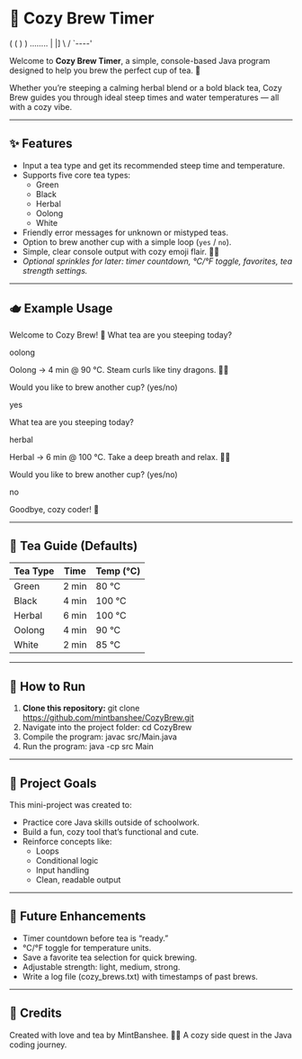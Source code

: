 # 🌿 Cozy Brew Timer

   ( (
    ) )
  ........
  |      |]
  \      /
   `----'


Welcome to **Cozy Brew Timer**, a simple, console-based Java program designed to help you brew the perfect cup of tea. 🍵  

Whether you’re steeping a calming herbal blend or a bold black tea, Cozy Brew guides you through ideal steep times and water temperatures — all with a cozy vibe.

---

## ✨ Features
- Input a tea type and get its recommended steep time and temperature.
- Supports five core tea types:
  - Green
  - Black
  - Herbal
  - Oolong
  - White
- Friendly error messages for unknown or mistyped teas.
- Option to brew another cup with a simple loop (`yes` / `no`).
- Simple, clear console output with cozy emoji flair. 🌙🍵
- *Optional sprinkles for later: timer countdown, °C/°F toggle, favorites, tea strength settings.*

---

## 🫖 Example Usage
Welcome to Cozy Brew! 🌙 What tea are you steeping today?

oolong

Oolong → 4 min @ 90 °C. Steam curls like tiny dragons. 🐉🍵

Would you like to brew another cup? (yes/no)

yes

What tea are you steeping today?

herbal

Herbal → 6 min @ 100 °C. Take a deep breath and relax. 🌿🍵

Would you like to brew another cup? (yes/no)

no

Goodbye, cozy coder! 🌙

---

## 🧪 Tea Guide (Defaults)

| Tea Type | Time   | Temp (°C) |
|----------|--------|-----------|
| Green    | 2 min  | 80 °C     |
| Black    | 4 min  | 100 °C    |
| Herbal   | 6 min  | 100 °C    |
| Oolong   | 4 min  | 90 °C     |
| White    | 2 min  | 85 °C     |

---

## 🚀 How to Run

1. **Clone this repository:**
      git clone https://github.com/mintbanshee/CozyBrew.git
2. Navigate into the project folder:
      cd CozyBrew
3. Compile the program:
      javac src/Main.java
4. Run the program:
      java -cp src Main

---

## 📝 Project Goals

This mini-project was created to:
- Practice core Java skills outside of schoolwork.
- Build a fun, cozy tool that’s functional and cute.
- Reinforce concepts like:
  - Loops
  - Conditional logic
  - Input handling
  - Clean, readable output

---

## 🌱 Future Enhancements

- Timer countdown before tea is “ready.”
- °C/°F toggle for temperature units.
- Save a favorite tea selection for quick brewing.
- Adjustable strength: light, medium, strong.
- Write a log file (cozy_brews.txt) with timestamps of past brews.

---

## 💚 Credits

Created with love and tea by MintBanshee. 🌙✨
A cozy side quest in the Java coding journey.